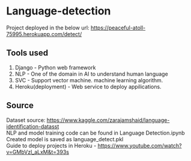 # Language-detection

Project deployed in the below url:
https://peaceful-atoll-75995.herokuapp.com/detect/

## Tools used
1. Django - Python web framework
2. NLP - One of the domain in AI to understand human language
3. SVC - Support vector machine. machine learning algorithm.
4. Heroku(deployment) - Web service to deploy appilications.

## Source
Dataset source: https://www.kaggle.com/zarajamshaid/language-identification-datasst  
NLP and model training code can be found in Language Detection.ipynb  
Created model is saved as language_detect.pkl  
Guide to deploy projects in Heroku - https://www.youtube.com/watch?v=GMbVzl_aLxM&t=393s
